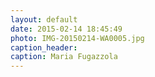 ```yaml
---
layout: default
date: 2015-02-14 18:45:49
photo: IMG-20150214-WA0005.jpg
caption_header:  
caption: Maria Fugazzola
---
```


